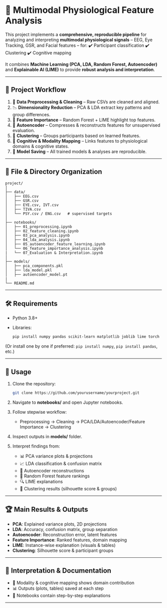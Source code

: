 # 🧠 Multimodal Physiological Feature Analysis

This project implements a **comprehensive, reproducible pipeline** for analyzing and interpreting **multimodal physiological signals** – EEG, Eye Tracking, GSR, and Facial features – for:
✔️ Participant classification
✔️ Clustering
✔️ Cognitive mapping

It combines **Machine Learning (PCA, LDA, Random Forest, Autoencoder)** and **Explainable AI (LIME)** to provide **robust analysis and interpretation**.

---

## 🚀 Project Workflow

1. 🧹 **Data Preprocessing & Cleaning** – Raw CSVs are cleaned and aligned.
2. 📉 **Dimensionality Reduction** – PCA & LDA extract key patterns and group differences.
3. 🌳 **Feature Importance** – Random Forest + LIME highlight top features.
4. 🤖 **Autoencoder** – Compresses & reconstructs features for unsupervised evaluation.
5. 👥 **Clustering** – Groups participants based on learned features.
6. 🧩 **Cognitive & Modality Mapping** – Links features to physiological domains & cognitive states.
7. 💾 **Model Saving** – All trained models & analyses are reproducible.

---

## 📂 File & Directory Organization

```
project/
│
├── data/
│   ├── EEG.csv
│   ├── GSR.csv
│   ├── EYE.csv, IVT.csv
│   ├── TIVA.csv
│   └── PSY.csv / ENG.csv   # supervised targets
│
├── notebooks/
│   ├── 01_preprocessing.ipynb
│   ├── 02_feature_cleaning.ipynb
│   ├── 03_pca_analysis.ipynb
│   ├── 04_lda_analysis.ipynb
│   ├── 05_autoencoder_feature_learning.ipynb
│   └── 06_feature_importance_analysis.ipynb
|   └── 07_Evaluation & Interpretation.ipynb
│
├── models/
│   ├── pca_components.pkl
│   ├── lda_model.pkl
│   ├── autoencoder_model.pt
| 
└── README.md
```

---

## 🛠️ Requirements

- Python 3.8+
- Libraries:

  ```bash
  pip install numpy pandas scikit-learn matplotlib joblib lime torch
  ```

(Or install one by one if preferred: `pip install numpy`, `pip install pandas`, etc.)

---

## 📖 Usage

1. Clone the repository:

   ```bash
   git clone https://github.com/yourusername/yourproject.git
   ```

2. Navigate to **notebooks/** and open Jupyter notebooks.

3. Follow stepwise workflow:

   - Preprocessing → Cleaning → PCA/LDA/Autoencoder/Feature Importance → Clustering

4. Inspect outputs in **models/** folder.

5. Interpret findings from:

   - 📊 PCA variance plots & projections
   - 📈 LDA classification & confusion matrix
   - 🤖 Autoencoder reconstructions
   - 🌳 Random Forest feature rankings
   - 🔍 LIME explanations
   - 👥 Clustering results (silhouette score & groups)

---

## 🏆 Main Results & Outputs

- **PCA**: Explained variance plots, 2D projections
- **LDA**: Accuracy, confusion matrix, group separation
- **Autoencoder**: Reconstruction error, latent features
- **Feature Importance**: Ranked features, domain mapping
- **LIME**: Instance-wise explanation (visuals & tables)
- **Clustering**: Silhouette score & participant groups

---

## 📌 Interpretation & Documentation

- 🧩 Modality & cognitive mapping shows domain contribution
- 📊 Outputs (plots, tables) saved at each step
- 📝 Notebooks contain step-by-step explanations

---
